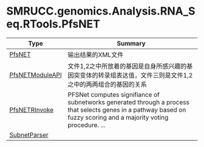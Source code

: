﻿
# SMRUCC.genomics.Analysis.RNA_Seq.RTools.PfsNET

|Type|Summary|
|----|-------|
|[PfsNET](./PfsNET.md)|输出结果的XML文件|
|[PfsNETModuleAPI](./PfsNETModuleAPI.md)|文件1,2之中所放着的基因是自身所感兴趣的基因突变体的转录组表达值，文件三则是文件1,2之中的两两组合的基因的关系|
|[PfsNETRInvoke](./PfsNETRInvoke.md)|PFSNet computes signifiance of subnetworks generated through a process that selects genes in a pathway based on fuzzy scoring and a majority voting procedure. ...|
|[SubnetParser](./SubnetParser.md)||

